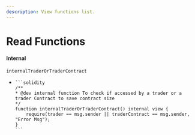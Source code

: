 ```yaml
---
description: View functions list.
---
```


# Read Functions

#### Internal

```
internalTraderOrTraderContract
```

* ````solidity
  ```solidity
  /**
  * @dev internal function To check if accessed by a trader or a trader Contract to save contract size
  */
  function internalTraderOrTraderContract() internal view {
      require(trader == msg.sender || traderContract == msg.sender, "Error Msg");
  }
  ```
  ````


